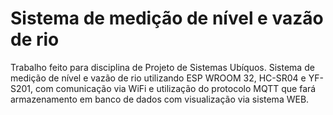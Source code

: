 # Sistema de medição de nível e vazão de rio
Trabalho feito para disciplina de Projeto de Sistemas Ubíquos. Sistema de medição de nível e vazão de rio utilizando ESP WROOM 32, HC-SR04 e YF-S201, com comunicação via WiFi e utilização do protocolo MQTT que fará armazenamento em banco de dados com visualização via sistema WEB.
